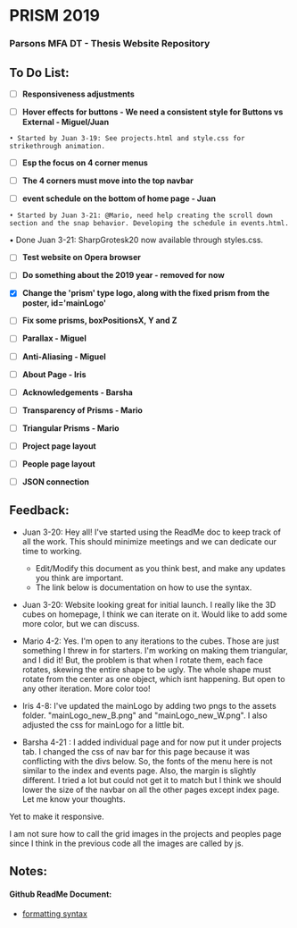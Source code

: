 # PRISM 2019
### Parsons MFA DT - Thesis Website Repository

## To Do List:

- [ ] **Responsiveness adjustments**

- [ ] **Hover effects for buttons - We need a consistent style for Buttons vs External - Miguel/Juan**
```
• Started by Juan 3-19: See projects.html and style.css for strikethrough animation.
```
- [ ] **Esp the focus on 4 corner menus**

- [ ] **The 4 corners must move into the top navbar**

- [ ] **event schedule on the bottom of home page - Juan**
```
• Started by Juan 3-21: @Mario, need help creating the scroll down section and the snap behavior. Developing the schedule in events.html.
```
• Done Juan 3-21: SharpGrotesk20 now available through styles.css.

- [ ] **Test website on Opera browser**

- [ ] **Do something about the 2019 year - removed for now**

- [x] **Change the 'prism' type logo, along with the fixed prism from the poster, id='mainLogo'**

- [ ] **Fix some prisms, boxPositionsX, Y and Z**

- [ ] **Parallax - Miguel**

- [ ] **Anti-Aliasing - Miguel**

- [ ] **About Page - Iris**

- [ ] **Acknowledgements - Barsha**

- [ ] **Transparency of Prisms - Mario**

- [ ] **Triangular Prisms - Mario**

- [ ] **Project page layout**

- [ ] **People page layout**

- [ ] **JSON connection**


## Feedback:
- Juan 3-20: Hey all! I've started using the ReadMe doc to keep track of all the work. This should minimize meetings and we can dedicate our time to working.
  - Edit/Modify this document as you think best, and make any updates you think are important.
  - The link below is documentation on how to use the syntax.
- Juan 3-20: Website looking great for initial launch. I really like the 3D cubes on homepage, I think we can iterate on it. Would like to add some more color, but we can discuss.
- Mario 4-2: Yes. I'm open to any iterations to the cubes. Those are just something I threw in for starters. I'm working on making them triangular, and I did it! But, the problem is that when I rotate them, each face rotates, skewing the entire shape to be ugly. The whole shape must rotate from the center as one object, which isnt happening. But open to any other iteration. More color too!
- Iris 4-8: I've updated the mainLogo by adding two pngs to the assets folder. "mainLogo_new_B.png" and "mainLogo_new_W.png". I also adjusted the css for mainLogo for a little bit.

- Barsha 4-21 : I added individual page and for now put it under projects tab. I changed the css of nav bar for this page because it was conflicting with the divs below. So, the fonts of the menu here is not similar to the index and events page. Also, the margin is slightly different. I tried a lot but could not get it to match but I think we should lower the size of the navbar on all the other pages except index page. Let me know your thoughts.

Yet to make it responsive.

I am not sure how to call the grid images in the projects and peoples page since I think in the previous code all the images are called by js.


## Notes:

#### Github ReadMe Document:
- [formatting syntax](https://help.github.com/en/articles/basic-writing-and-formatting-syntax)


